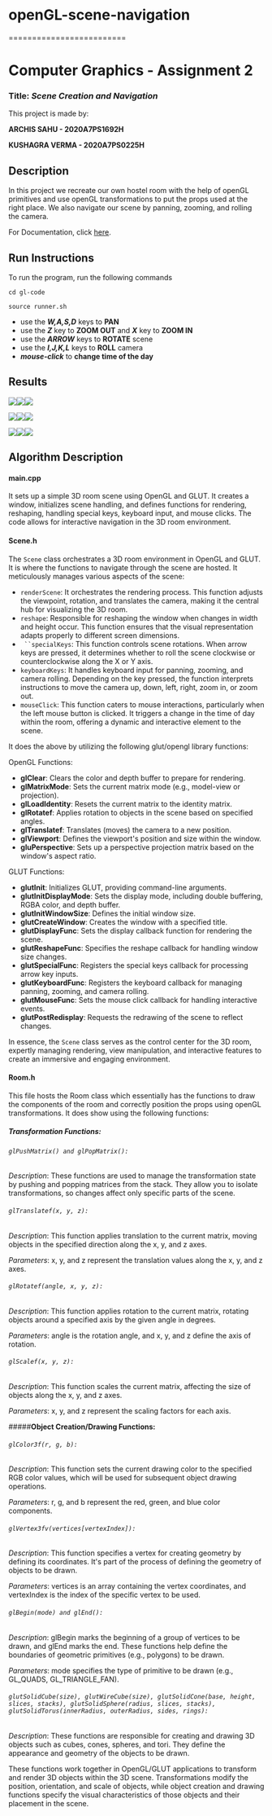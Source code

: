 # openGL-scene-navigation
=========================
# <a name="_l9b06nhet9up"></a>**Computer Graphics -  Assignment 2**
### <a name="_qsoicqe2jwjb"></a>**Title: *Scene Creation and Navigation***

This project is made by:

**ARCHIS SAHU - 2020A7PS1692H**

**KUSHAGRA VERMA - 2020A7PS0225H**

## <a name="_q3jufra2szeb"></a>**Description**
In this project we recreate our own hostel room with the help of openGL primitives and use openGL transformations to put the props used at the right place. We also navigate our scene by panning, zooming, and rolling the camera.

For Documentation, click [here](documentation/html/index.html).

## <a name="_od05g4v9rozf"></a>**Run Instructions**
To run the program, run the following commands

```cd gl-code```

```source runner.sh```

- use the ***W,A,S,D*** keys to **PAN**
- use the ***Z*** key to **ZOOM OUT** and ***X*** key to **ZOOM IN**
- use the ***ARROW*** keys to **ROTATE** scene
- use the ***I,J,K,L*** keys to **ROLL** camera
- ***mouse-click*** to **change time of the day**

## <a name="_n3ib8eslri6l"></a>**Results**
![](images/Aspose.Words.9a415c3e-e4e4-4095-92ab-fa34a33252fb.001.png)![](images/Aspose.Words.9a415c3e-e4e4-4095-92ab-fa34a33252fb.002.png)![](images/Aspose.Words.9a415c3e-e4e4-4095-92ab-fa34a33252fb.003.png)

![](images/Aspose.Words.9a415c3e-e4e4-4095-92ab-fa34a33252fb.004.png)![](images/Aspose.Words.9a415c3e-e4e4-4095-92ab-fa34a33252fb.005.png)![](images/Aspose.Words.9a415c3e-e4e4-4095-92ab-fa34a33252fb.006.png)

![](images/Aspose.Words.9a415c3e-e4e4-4095-92ab-fa34a33252fb.007.png)![](images/Aspose.Words.9a415c3e-e4e4-4095-92ab-fa34a33252fb.008.png)![](images/Aspose.Words.9a415c3e-e4e4-4095-92ab-fa34a33252fb.009.png)
## <a name="_6jk9i6oj7qgy"></a>**Algorithm Description**
#### <a name="_dis0hgwyz1fw"></a>**main.cpp**

It sets up a simple 3D room scene using OpenGL and GLUT. It creates a window, initializes scene handling, and defines functions for rendering, reshaping, handling special keys, keyboard input, and mouse clicks. The code allows for interactive navigation in the 3D room environment.

#### <a name="_jgt9ijt4kwt6"></a>**Scene.h**

The `Scene` class orchestrates a 3D room environment in OpenGL and GLUT.  It is where the functions to navigate through the scene are hosted. It meticulously manages various aspects of the scene:

- `renderScene`: It orchestrates the rendering process. This function adjusts the viewpoint, rotation, and translates the camera, making it the central hub for visualizing the 3D room.
- `reshape`: Responsible for reshaping the window when changes in width and height occur. This function ensures that the visual representation adapts properly to different screen dimensions.
- ` ``specialKeys`: This function controls scene rotations. When arrow keys are pressed, it determines whether to roll the scene clockwise or counterclockwise along the X or Y axis.
- `keyboardKeys`: It handles keyboard input for panning, zooming, and camera rolling. Depending on the key pressed, the function interprets instructions to move the camera up, down, left, right, zoom in, or zoom out.
- `mouseClick`: This function caters to mouse interactions, particularly when the left mouse button is clicked. It triggers a change in the time of day within the room, offering a dynamic and interactive element to the scene.

It does the above by utilizing the following glut/opengl library functions:

OpenGL Functions:

- **glClear**: Clears the color and depth buffer to prepare for rendering.
- **glMatrixMode**: Sets the current matrix mode (e.g., model-view or projection).
- **glLoadIdentity**: Resets the current matrix to the identity matrix.
- **glRotatef**: Applies rotation to objects in the scene based on specified angles.
- **glTranslatef**: Translates (moves) the camera to a new position.
- **glViewport**: Defines the viewport's position and size within the window.
- **gluPerspective**: Sets up a perspective projection matrix based on the window's aspect ratio.

GLUT Functions:

- **glutInit**: Initializes GLUT, providing command-line arguments.
- **glutInitDisplayMode**: Sets the display mode, including double buffering, RGBA color, and depth buffer.
- **glutInitWindowSize**: Defines the initial window size.
- **glutCreateWindow**: Creates the window with a specified title.
- **glutDisplayFunc**: Sets the display callback function for rendering the scene.
- **glutReshapeFunc**: Specifies the reshape callback for handling window size changes.
- **glutSpecialFunc**: Registers the special keys callback for processing arrow key inputs.
- **glutKeyboardFunc**: Registers the keyboard callback for managing panning, zooming, and camera rolling.
- **glutMouseFunc**: Sets the mouse click callback for handling interactive events.
- **glutPostRedisplay**: Requests the redrawing of the scene to reflect changes.

In essence, the `Scene` class serves as the control center for the 3D room, expertly managing rendering, view manipulation, and interactive features to create an immersive and engaging environment.

#### <a name="_ve2q8zs50pz4"></a>**Room.h**

This file hosts the Room class which essentially has the functions to draw the components of the room and correctly position the props using openGL transformations. It does show using the following functions:



##### **Transformation Functions:**

###### ```glPushMatrix() and glPopMatrix():```

*Description*: These functions are used to manage the transformation state by pushing and popping matrices from the stack. They allow you to isolate transformations, so changes affect only specific parts of the scene.

###### ```glTranslatef(x, y, z):```

*Description*: This function applies translation to the current matrix, moving objects in the specified direction along the x, y, and z axes.

*Parameters*: x, y, and z represent the translation values along the x, y, and z axes.

###### ```glRotatef(angle, x, y, z):```

*Description*: This function applies rotation to the current matrix, rotating objects around a specified axis by the given angle in degrees.

*Parameters*: angle is the rotation angle, and x, y, and z define the axis of rotation.

###### ```glScalef(x, y, z):```

*Description*: This function scales the current matrix, affecting the size of objects along the x, y, and z axes.

*Parameters*: x, y, and z represent the scaling factors for each axis.

#####**Object Creation/Drawing Functions:**

###### ```glColor3f(r, g, b):```

*Description*: This function sets the current drawing color to the specified RGB color values, which will be used for subsequent object drawing operations.

*Parameters*: r, g, and b represent the red, green, and blue color components.

###### ```glVertex3fv(vertices[vertexIndex]):```

*Description*: This function specifies a vertex for creating geometry by defining its coordinates. It's part of the process of defining the geometry of objects to be drawn.

*Parameters*: vertices is an array containing the vertex coordinates, and vertexIndex is the index of the specific vertex to be used.

###### ```glBegin(mode) and glEnd():```

*Description*: glBegin marks the beginning of a group of vertices to be drawn, and glEnd marks the end. These functions help define the boundaries of geometric primitives (e.g., polygons) to be drawn.

*Parameters*: mode specifies the type of primitive to be drawn (e.g., GL\_QUADS, GL\_TRIANGLE\_FAN).

###### ```glutSolidCube(size), glutWireCube(size), glutSolidCone(base, height, slices, stacks), glutSolidSphere(radius, slices, stacks), glutSolidTorus(innerRadius, outerRadius, sides, rings):```

*Description*: These functions are responsible for creating and drawing 3D objects such as cubes, cones, spheres, and tori. They define the appearance and geometry of the objects to be drawn.

These functions work together in OpenGL/GLUT applications to transform and render 3D objects within the 3D scene. Transformations modify the position, orientation, and scale of objects, while object creation and drawing functions specify the visual characteristics of those objects and their placement in the scene.




